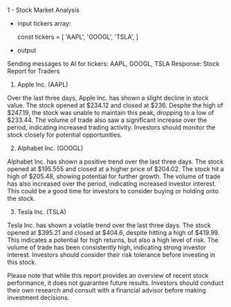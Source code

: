 1 - Stock Market Analysis


- input tickers array:

 
    const tickers = [
      'AAPL',
      'GOOGL',
      'TSLA',
    ]
    

- output

Sending messages to AI for tickers: AAPL, GOOGL, TSLA
Response: Stock Report for Traders

1. Apple Inc. (AAPL)

Over the last three days, Apple Inc. has shown a slight decline in stock value. The stock opened at $234.12 and closed at $236. Despite the high of $247.19, the stock was unable to maintain this peak, dropping to a low of $233.44. The volume of trade also saw a significant increase over the period, indicating increased trading activity. Investors should monitor the stock closely for potential opportunities.

2. Alphabet Inc. (GOOGL)

Alphabet Inc. has shown a positive trend over the last three days. The stock opened at $195.555 and closed at a higher price of $204.02. The stock hit a high of $205.48, showing potential for further growth. The volume of trade has also increased over the period, indicating increased investor interest. This could be a good time for investors to consider buying or holding onto the stock.

3. Tesla Inc. (TSLA)

Tesla Inc. has shown a volatile trend over the last three days. The stock opened at $395.21 and closed at $404.6, despite hitting a high of $419.99. This indicates a potential for high returns, but also a high level of risk. The volume of trade has been consistently high, indicating strong investor interest. Investors should consider their risk tolerance before investing in this stock.

Please note that while this report provides an overview of recent stock performance, it does not guarantee future results. Investors should conduct their own research and consult with a financial advisor before making investment decisions.